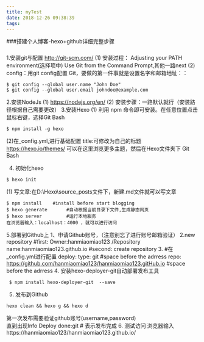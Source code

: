 ```yaml
---
title: myTest
date: 2018-12-26 09:38:39
tags:
---
```

###搭建个人博客-hexo+github详细完整步骤
### 
1.安装git与配置
    http://git-scm.com/
  (1) 安装过程：
    Adjusting your PATH environment(选择项中)
    Use Git from the Command Prompt,其他一路next
  (2) config：用git config配置 Git，要做的第一件事就是设置名字和邮箱地址：：
```base
$ git config --global user.name "John Doe"
$ git config --global user.email johndoe@example.com
```

2.安装NodeJs
  (1) https://nodejs.org/en/
  (2) 安装步骤：一路默认就行（安装路径根据自己需要更改）
3.安装Hexo 
  (1) 利用 npm 命令即可安装。在任意位置点击鼠标右键，选择Git Bash
```
$ npm install -g hexo
```
 (2)在_config.yml,进行基础配置
 title:可修改为自己的标题
 https://hexo.io/themes/ 可以在这里浏览更多主题，然后在Hexo文件夹下 Git Bash

4. 初始化hexo
```
$ hexo init      
```
 (1) 写文章:在D:\Hexo\source\_posts文件下，新建.md文件就可以写文章
```
$ npm install    #install before start blogging
$ hexo generate       #自动根据当前目录下文件,生成静态网页
$ hexo server         #运行本地服务
在浏览器输入：localhost：4000 ，就可以进行访问
```
5.部署到Github上
1、申请Github账号，（注意别忘了进行账号邮箱验证）
2.new repository
 #first:
 Owner:hanmiaomiao123 /Repository name:hanmiaomiao123.github.io
 #second:
 create repository
3. #在_config.yml进行配置
  deploy:
    type: git     #space before the adrress
    repo: https://github.com/hanmiaomiao123/hanmiaomiao123.gitHub.io   #space before the adrress
4. 安装hexo-deployer-git自动部署发布工具
```
 $ npm install hexo-deployer-git  --save
```
5. 发布到Github
```
hexo clean && hexo g && hexo d
```
第一次发布需要验证github账号(username,password)   
直到出现Info Deploy done:git  # 表示发布完成
6. 测试访问
浏览器输入https://hanmiaomiao123/hanmiaomiao123.github.io/


